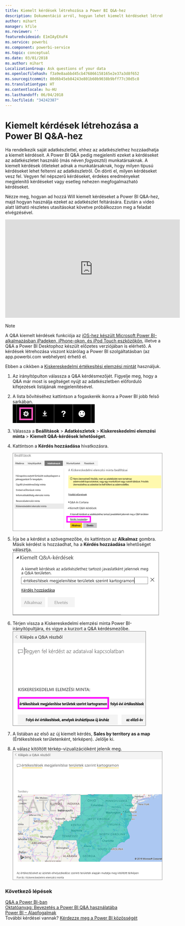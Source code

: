 ```yaml
---
title: Kiemelt kérdések létrehozása a Power BI Q&A-hez
description: Dokumentáció arról, hogyan lehet kiemelt kérdéseket létrehozni a Power BI Q&A-hez
author: mihart
manager: kfile
ms.reviewer: ''
featuredvideoid: E1mIAyEXuF4
ms.service: powerbi
ms.component: powerbi-service
ms.topic: conceptual
ms.date: 03/01/2018
ms.author: mihart
LocalizationGroup: Ask questions of your data
ms.openlocfilehash: f3a9e8aabbd45cb476866158165e2e37a3d8f652
ms.sourcegitcommit: 80d6b45eb84243e801b60b9038b9bff77c30d5c8
ms.translationtype: HT
ms.contentlocale: hu-HU
ms.lasthandoff: 06/04/2018
ms.locfileid: "34242387"
---
```

# <a name="create-featured-questions-for-power-bi-qa"></a>Kiemelt kérdések létrehozása a Power BI Q&A-hez
Ha rendelkezik saját adatkészlettel, ehhez az adatkészlethez hozzáadhatja a kiemelt kérdéseit.  A Power BI Q&A pedig megjeleníti ezeket a kérdéseket az adatkészletet használó (más néven *fogyasztó*) munkatársaknak.  A kiemelt kérdések ötleteket adnak a munkatársaknak, hogy milyen típusú kérdéseket lehet feltenni az adatkészletről. Ön dönti el, milyen kérdéseket vesz fel. Vegyen fel népszerű kérdéseket, érdekes eredményeket megjelenítő kérdéseket vagy esetleg nehezen megfogalmazható kérdéseket.

Nézze meg, hogyan ad hozzá Will kiemelt kérdéseket a Power BI Q&A-hez, majd hogyan használja ezeket az adatkészlet feltárására. Ezután a videó alatt látható részletes utasításokat követve próbálkozzon meg a feladat elvégzésével.

<iframe width="560" height="315" src="https://www.youtube.com/embed/E1mIAyEXuF4" frameborder="0" allowfullscreen></iframe>

> [!NOTE]
> A Q&A kiemelt kérdések funkciója az [iOS-hez készült Microsoft Power BI-alkalmazásban iPadeken, iPhone-okon, és iPod Touch eszközökön](mobile-apps-ios-qna.md), illetve a Q&A a Power BI Desktophoz készült előzetes verziójában is elérhető. A kérdések létrehozása viszont kizárólag a Power BI szolgáltatásban (az app.powerbi.com webhelyen) érhető el.
> 

Ebben a cikkben a [Kiskereskedelmi értékesítési elemzési mintát](sample-datasets.md) használjuk.

1. Az irányítópulton válassza a Q&A kérdésmezőjét.   Figyelje meg, hogy a Q&A már most is segítséget nyújt az adatkészletben előforduló kifejezések listájának megjelenítésével.
2. A lista bővítéséhez kattintson a fogaskerék ikonra a Power BI jobb felső sarkában.  
   ![fogaskerék ikon](media/service-q-and-a-create-featured-questions/pbi_gearicon2.jpg)
3. Válassza a **Beállítások** &gt; **Adatkészletek** &gt; **Kiskereskedelmi elemzési minta** &gt; **Kiemelt Q&A-kérdések lehetőséget**.  
4. Kattintson a **Kérdés hozzáadása** hivatkozásra.
   
   ![Beállítások menü](media/service-q-and-a-create-featured-questions/power-bi-settings.png)
5. Írja be a kérdést a szövegmezőbe, és kattintson az **Alkalmaz** gombra.   Másik kérdést is hozzáadhat, ha a **Kérdés hozzáadása** lehetőséget választja.  
   ![Kiemelt Q&A-kérdések panel](media/service-q-and-a-create-featured-questions/power-bi-type-featured-question.png)
6. Térjen vissza a Kiskereskedelmi elemzési minta Power BI-irányítópultjára, és vigye a kurzort a Q&A kérdésmezőbe.   
   ![Q&A kérdésmező](media/service-q-and-a-create-featured-questions/power-bi-featured-q.png)
7. A listában az első az új kiemelt kérdés, **Sales by territory as a map** (Értékesítések területenként, térképen). Jelölje ki.  
8. A válasz kitöltött térkép-vizualizációként jelenik meg.  
   ![térkép vizualizáció](media/service-q-and-a-create-featured-questions/power-bi-filled-map.png)

### <a name="next-steps"></a>Következő lépések
[Q&A a Power BI-ban](power-bi-q-and-a.md)  
[Oktatóanyag: Bevezetés a Power BI Q&A használatába](power-bi-visualization-introduction-to-q-and-a.md)  
[Power BI – Alapfogalmak](service-basic-concepts.md)  
További kérdései vannak? [Kérdezze meg a Power BI közösségét](http://community.powerbi.com/)

